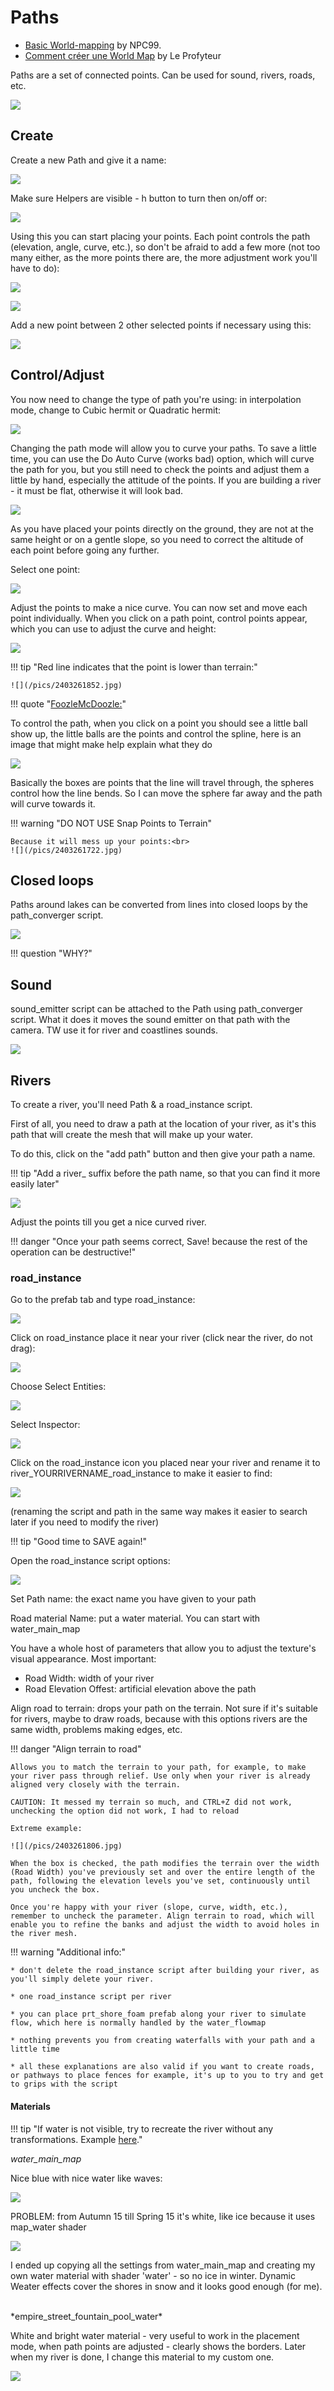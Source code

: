 # Paths

* [Basic World-mapping](https://docs.google.com/document/d/1npGJ9p1ySdu2RDU19P_2aE-OCsKWie_G02vcws36UIs/edit) by NPC99.
* [Comment créer une World Map](https://docs.google.com/document/d/1vagBrp22ctZs4nFdPNdPCdGnMXvAJLhW2-Eitcq0AyA/edit#heading=h.2gazcsgmxkub) by Le Profyteur

Paths are a set of connected points. Can be used for sound, rivers, roads, etc.

![](/pics/2403261648.jpg)

## Create

Create a new Path and give it a name:

![](/pics/2403261649.jpg)

Make sure Helpers are visible - h button to turn then on/off or:

![](/pics/2403261650.jpg)

Using this you can start placing your points. Each point controls the path (elevation, angle, curve, etc.), so don't be afraid to add a few more (not too many either, as the more points there are, the more adjustment work you'll have to do):

![](/pics/2403261652.jpg)

![](/pics/2403261741.jpg)


Add a new point between 2 other selected points if necessary using this:

![](/pics/2403261653.jpg)


## Control/Adjust

You now need to change the type of path you're using: in interpolation mode, change to Cubic hermit or Quadratic hermit:

![](/pics/2403261658.jpg)

Changing the path mode will allow you to curve your paths. To save a little time, you can use the Do Auto Curve (works bad) option, which will curve the path for you, 
but you still need to check the points and adjust them a little by hand, especially the attitude of the points. 
If you are building a river - it must be flat, otherwise it will look bad.

![](/pics/2403261747.jpg)

As you have placed your points directly on the ground, they are not at the same height or on a gentle slope, so you need to correct the altitude of each point before going any further.


Select one point:

![](/pics/2403261702.jpg)

Adjust the points to make a nice  curve. You can now set and move each point individually. When you click on a path point, control points appear, which you can use to adjust the curve and height:

![](/pics/2403261703b.jpg)


!!! tip "Red line indicates that the point is lower than terrain:"

    ![](/pics/2403261852.jpg)



!!! quote "[FoozleMcDoozle:](https://discord.com/channels/411286129317249035/761302555308720148/1026673307229102120)"

To control the path, when you click on a point you should see a little ball show up, the little balls are the points and control the spline, here is an image that might make help explain what they do

![](/pics/2403261701.jpg)

Basically the boxes are points that the line will travel through, the spheres control how the line bends. So I can move the sphere far away and the path will curve towards it.

!!! warning "DO NOT USE Snap Points to Terrain"

    Because it will mess up your points:<br>
    ![](/pics/2403261722.jpg)


## Closed loops

Paths around lakes can be converted from lines into closed loops by the path_converger script.

![](/pics/2403261730.jpg)

!!! question "WHY?"

## Sound

sound_emitter script can be attached to the Path using path_converger script. What it does it moves the sound emitter on that path with the camera. TW use it for river and coastlines sounds.

![](/pics/2403261729.jpg)



## Rivers

To create a river, you'll need Path & a road_instance script.

First of all, you need to draw a path at the location of your river, as it's this path that will create the mesh that will make up your water.

To do this, click on the "add path" button and then give your path a name.

!!! tip "Add a river_ suffix before the path name, so that you can find it more easily later"

![](/pics/2403261739.jpg)

Adjust the points till you get a nice curved river.

!!! danger "Once your path seems correct, Save! because the rest of the operation can be destructive!"


### road_instance

Go to the prefab tab and type road_instance:

![](/pics/2403261751.jpg)

Click on road_instance place it near your river (click near the river, do not drag):

![](/pics/2403261753.jpg)

Choose Select Entities:

![](/pics/2403261754.jpg)

Select Inspector:

![](/pics/2403261755.jpg)

Click on the road_instance icon you placed near your river and rename it to river_YOURRIVERNAME_road_instance to make it easier to find:

![](/pics/2403261756.jpg)

(renaming the script and path in the same way makes it easier to search later if you need to modify the river)

!!! tip "Good time to SAVE again!"

Open the road_instance script options:

![](/pics/2403261801.jpg)

Set Path name: the exact name you have given to your path

Road material Name: put a water material. You can start with water_main_map



You have a whole host of parameters that allow you to adjust the texture's visual appearance. Most important:

 * Road Width: width of your river
 * Road Elevation Offest: artificial elevation above the path

Align road to terrain: drops your path on the terrain. Not sure if it's suitable for rivers, maybe to draw roads, because with this options rivers are the same width, problems making edges, etc.



!!! danger "Align terrain to road"

    Allows you to match the terrain to your path, for example, to make your river pass through relief. Use only when your river is already aligned very closely with the terrain.

    CAUTION: It messed my terrain so much, and CTRL+Z did not work, unchecking the option did not work, I had to reload

    Extreme example:

    ![](/pics/2403261806.jpg)

    When the box is checked, the path modifies the terrain over the width (Road Width) you've previously set and over the entire length of the path, following the elevation levels you've set, continuously until you uncheck the box.

    Once you're happy with your river (slope, curve, width, etc.), remember to uncheck the parameter. Align terrain to road, which will enable you to refine the banks and adjust the width to avoid holes in the river mesh.


!!! warning "Additional info:"

    * don't delete the road_instance script after building your river, as you'll simply delete your river.

    * one road_instance script per river

    * you can place prt_shore_foam prefab along your river to simulate flow, which here is normally handled by the water_flowmap

    * nothing prevents you from creating waterfalls with your path and a little time

    * all these explanations are also valid if you want to create roads, or pathways to place fences for example, it's up to you to try and get to grips with the script


#### Materials

!!! tip "If water is not visible, try to recreate the river without any transformations. Example [here](https://discord.com/channels/411286129317249035/761302555308720148/1280333212266004595)."

*water_main_map*

Nice blue with nice water like waves:

![](/pics/2403261847.jpg)

PROBLEM: from Autumn 15 till Spring 15 it's white, like ice because it uses map_water shader

![](/pics/2403261845.jpg)

I ended up copying all the settings from water_main_map and creating my own water material with shader 'water' - so no ice in winter. Dynamic Weater effects cover the shores in snow and it looks good enough (for me).


<br>
*empire_street_fountain_pool_water*

White and bright water material - very useful to work in the placement mode, when path points are adjusted - clearly shows the borders. Later when my river is done, I change this material to my custom one.

![](/pics/2403261851.jpg)

